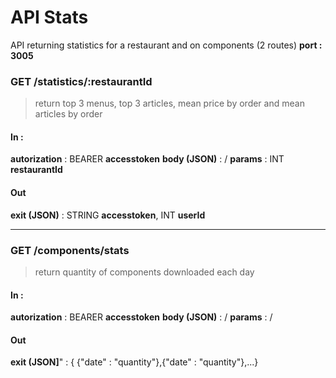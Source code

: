 # API Stats 
> 
API returning statistics for a restaurant and on components (2 routes)
**port : 3005**

### GET /statistics/:restaurantId 
> return top 3 menus, top 3 articles, mean price by order and mean articles by order

#### In :
**autorization** :  BEARER **accesstoken**
**body (JSON)** : /
**params** : INT **restaurantId**
#### Out
**exit (JSON)** : STRING **accesstoken**, INT **userId**

------------


### GET /components/stats
> return quantity of components downloaded each day

#### In :
**autorization** : BEARER **accesstoken**
**body (JSON)** : /
**params** : /
#### Out
**exit (JSON]**" : { {"date" : "quantity"},{"date" : "quantity"},...}